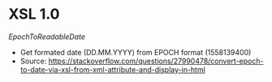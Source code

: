 # XSL 1.0

*EpochToReadableDate*
 - Get formated date (DD.MM.YYYY) from EPOCH format (1558139400)
 - Source: https://stackoverflow.com/questions/27990478/convert-epoch-to-date-via-xsl-from-xml-attribute-and-display-in-html
